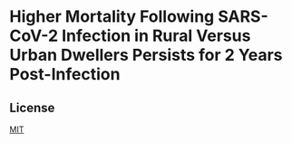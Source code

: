 # Higher Mortality Following SARS-CoV-2 Infection in Rural Versus Urban Dwellers Persists for 2 Years Post-Infection


## License
[MIT](https://choosealicense.com/licenses/mit/)